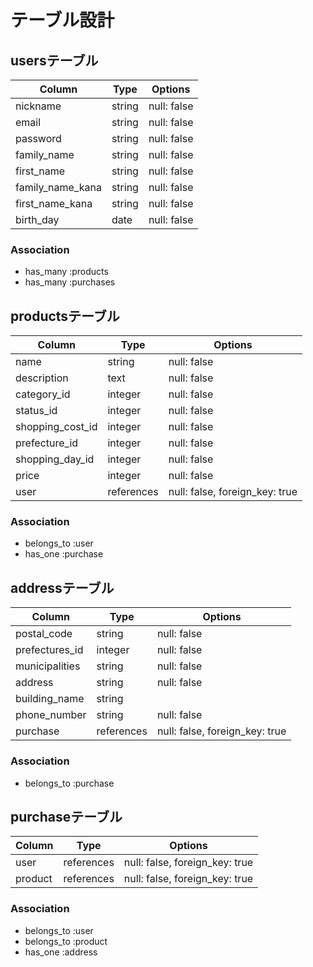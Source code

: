 # テーブル設計

## usersテーブル

| Column           | Type   | Options     |
| ---------------- | ------ | ----------- |
| nickname         | string | null: false |
| email            | string | null: false |
| password         | string | null: false |
| family_name      | string | null: false |
| first_name       | string | null: false |
| family_name_kana | string | null: false |
| first_name_kana  | string | null: false |
| birth_day        | date   | null: false |

### Association
- has_many :products
- has_many :purchases


## productsテーブル

| Column           | Type          | Options     |
| ---------------- | ------------- | ----------- |
| name             | string        | null: false |
| description      | text          | null: false |
| category_id      | integer       | null: false |
| status_id        | integer       | null: false |
| shopping_cost_id | integer       | null: false |
| prefecture_id    | integer       | null: false |
| shopping_day_id  | integer       | null: false |
| price            | integer       | null: false |
| user             | references    | null: false, foreign_key: true|

### Association
- belongs_to :user
- has_one :purchase


## addressテーブル

| Column          | Type       | Options     |
| --------------- | ---------- | ----------- |
| postal_code     | string     | null: false |
| prefectures_id  | integer    | null: false |
| municipalities  | string     | null: false |
| address         | string     | null: false |
| building_name   | string     |             |
| phone_number    | string     | null: false |
| purchase        | references | null: false, foreign_key: true|

### Association
- belongs_to :purchase


## purchaseテーブル

| Column   | Type       | Options                       |
| -------- | ---------- | ----------------------------- |
| user     | references | null: false, foreign_key: true|
| product  | references | null: false, foreign_key: true|

### Association
- belongs_to :user
- belongs_to :product
- has_one :address
